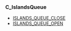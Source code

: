 ### C\_IslandsQueue

* [ISLANDS\_QUEUE\_CLOSE](https://wow.gamepedia.com/ISLANDS_QUEUE_CLOSE)
* [ISLANDS\_QUEUE\_OPEN](https://wow.gamepedia.com/ISLANDS_QUEUE_OPEN)



